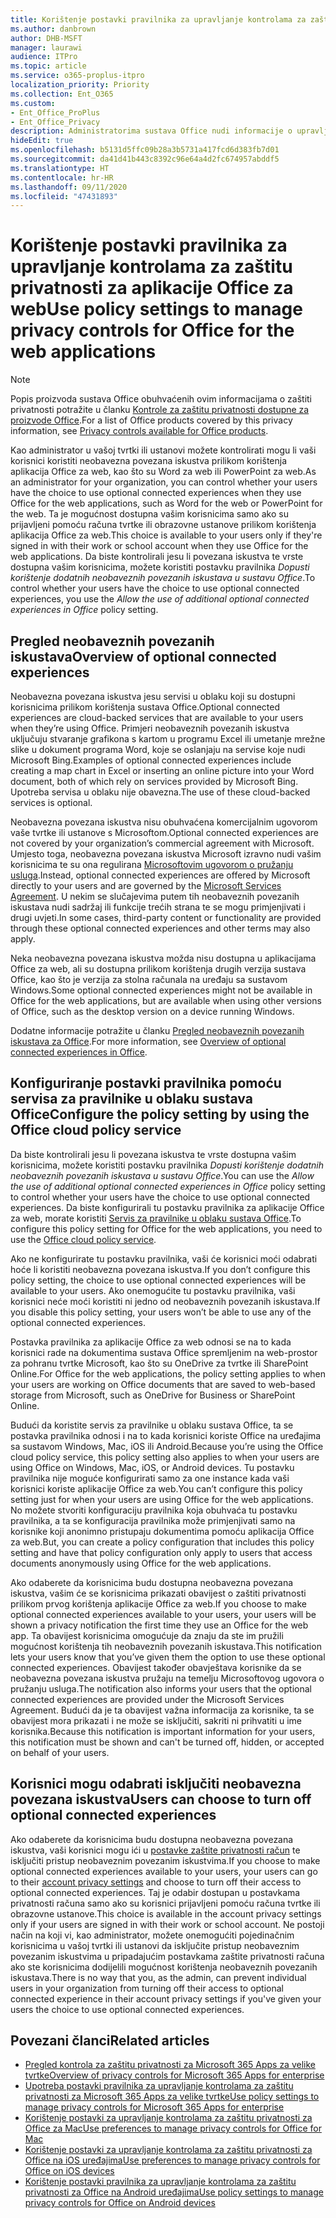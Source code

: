```yaml
---
title: Korištenje postavki pravilnika za upravljanje kontrolama za zaštitu privatnosti za aplikacije Office za web
ms.author: danbrown
author: DHB-MSFT
manager: laurawi
audience: ITPro
ms.topic: article
ms.service: o365-proplus-itpro
localization_priority: Priority
ms.collection: Ent_O365
ms.custom:
- Ent_Office_ProPlus
- Ent_Office_Privacy
description: Administratorima sustava Office nudi informacije o upravljanju postavkama zaštite privatnosti za aplikacije Office za web.
hideEdit: true
ms.openlocfilehash: b5131d5ffc09b28a3b5731a417fcd6d383fb7d01
ms.sourcegitcommit: da41d41b443c8392c96e64a4d2fc674957abddf5
ms.translationtype: HT
ms.contentlocale: hr-HR
ms.lasthandoff: 09/11/2020
ms.locfileid: "47431893"
---
```

# <a name="use-policy-settings-to-manage-privacy-controls-for-office-for-the-web-applications"></a><span data-ttu-id="754f1-103">Korištenje postavki pravilnika za upravljanje kontrolama za zaštitu privatnosti za aplikacije Office za web</span><span class="sxs-lookup"><span data-stu-id="754f1-103">Use policy settings to manage privacy controls for Office for the web applications</span></span>

> [!NOTE]
> <span data-ttu-id="754f1-104">Popis proizvoda sustava Office obuhvaćenih ovim informacijama o zaštiti privatnosti potražite u članku [Kontrole za zaštitu privatnosti dostupne za proizvode Office](products-versions-privacy-controls.md).</span><span class="sxs-lookup"><span data-stu-id="754f1-104">For a list of Office products covered by this privacy information, see [Privacy controls available for Office products](products-versions-privacy-controls.md).</span></span>

<span data-ttu-id="754f1-105">Kao administrator u vašoj tvrtki ili ustanovi možete kontrolirati mogu li vaši korisnici koristiti neobavezna povezana iskustva prilikom korištenja aplikacija Office za web, kao što su Word za web ili PowerPoint za web.</span><span class="sxs-lookup"><span data-stu-id="754f1-105">As an administrator for your organization, you can control whether your users have the choice to use optional connected experiences when they use Office for the web applications, such as Word for the web or PowerPoint for the web.</span></span> <span data-ttu-id="754f1-106">Ta je mogućnost dostupna vašim korisnicima samo ako su prijavljeni pomoću računa tvrtke ili obrazovne ustanove prilikom korištenja aplikacija Office za web.</span><span class="sxs-lookup"><span data-stu-id="754f1-106">This choice is available to your users only if they're signed in with their work or school account when they use Office for the web applications.</span></span> <span data-ttu-id="754f1-107">Da biste kontrolirali jesu li povezana iskustva te vrste dostupna vašim korisnicima, možete koristiti postavku pravilnika *Dopusti korištenje dodatnih neobaveznih povezanih iskustava u sustavu Office*.</span><span class="sxs-lookup"><span data-stu-id="754f1-107">To control whether your users have the choice to use optional connected experiences, you use the *Allow the use of additional optional connected experiences in Office* policy setting.</span></span>

## <a name="overview-of-optional-connected-experiences"></a><span data-ttu-id="754f1-108">Pregled neobaveznih povezanih iskustava</span><span class="sxs-lookup"><span data-stu-id="754f1-108">Overview of optional connected experiences</span></span>

<span data-ttu-id="754f1-109">Neobavezna povezana iskustva jesu servisi u oblaku koji su dostupni korisnicima prilikom korištenja sustava Office.</span><span class="sxs-lookup"><span data-stu-id="754f1-109">Optional connected experiences are cloud-backed services that are available to your users when they’re using Office.</span></span> <span data-ttu-id="754f1-110">Primjeri neobaveznih povezanih iskustva uključuju stvaranje grafikona s kartom u programu Excel ili umetanje mrežne slike u dokument programa Word, koje se oslanjaju na servise koje nudi Microsoft Bing.</span><span class="sxs-lookup"><span data-stu-id="754f1-110">Examples of optional connected experiences include creating a map chart in Excel or inserting an online picture into your Word document, both of which rely on services provided by Microsoft Bing.</span></span> <span data-ttu-id="754f1-111">Upotreba servisa u oblaku nije obavezna.</span><span class="sxs-lookup"><span data-stu-id="754f1-111">The use of these cloud-backed services is optional.</span></span> 

<span data-ttu-id="754f1-112">Neobavezna povezana iskustva nisu obuhvaćena komercijalnim ugovorom vaše tvrtke ili ustanove s Microsoftom.</span><span class="sxs-lookup"><span data-stu-id="754f1-112">Optional connected experiences are not covered by your organization’s commercial agreement with Microsoft.</span></span> <span data-ttu-id="754f1-113">Umjesto toga, neobavezna povezana iskustva Microsoft izravno nudi vašim korisnicima te su ona regulirana [Microsoftovim ugovorom o pružanju usluga](https://www.microsoft.com/servicesagreement).</span><span class="sxs-lookup"><span data-stu-id="754f1-113">Instead, optional connected experiences are offered by Microsoft directly to your users and are governed by the [Microsoft Services Agreement](https://www.microsoft.com/servicesagreement).</span></span> <span data-ttu-id="754f1-114">U nekim se slučajevima putem tih neobaveznih povezanih iskustava nudi sadržaj ili funkcije trećih strana te se mogu primjenjivati i drugi uvjeti.</span><span class="sxs-lookup"><span data-stu-id="754f1-114">In some cases, third-party content or functionality are provided through these optional connected experiences and other terms may also apply.</span></span>

<span data-ttu-id="754f1-115">Neka neobavezna povezana iskustva možda nisu dostupna u aplikacijama Office za web, ali su dostupna prilikom korištenja drugih verzija sustava Office, kao što je verzija za stolna računala na uređaju sa sustavom Windows.</span><span class="sxs-lookup"><span data-stu-id="754f1-115">Some optional connected experiences might not be available in Office for the web applications, but are available when using other versions of Office, such as the desktop version on a device running Windows.</span></span>

<span data-ttu-id="754f1-116">Dodatne informacije potražite u članku [Pregled neobaveznih povezanih iskustava za Office](optional-connected-experiences.md).</span><span class="sxs-lookup"><span data-stu-id="754f1-116">For more information, see [Overview of optional connected experiences in Office](optional-connected-experiences.md).</span></span>

## <a name="configure-the-policy-setting-by-using-the-office-cloud-policy-service"></a><span data-ttu-id="754f1-117">Konfiguriranje postavki pravilnika pomoću servisa za pravilnike u oblaku sustava Office</span><span class="sxs-lookup"><span data-stu-id="754f1-117">Configure the policy setting by using the Office cloud policy service</span></span>

<span data-ttu-id="754f1-118">Da biste kontrolirali jesu li povezana iskustva te vrste dostupna vašim korisnicima, možete koristiti postavku pravilnika *Dopusti korištenje dodatnih neobaveznih povezanih iskustava u sustavu Office*.</span><span class="sxs-lookup"><span data-stu-id="754f1-118">You can use the *Allow the use of additional optional connected experiences in Office* policy setting to control whether your users have the choice to use optional connected experiences.</span></span> <span data-ttu-id="754f1-119">Da biste konfigurirali tu postavku pravilnika za aplikacije Office za web, morate koristiti [Servis za pravilnike u oblaku sustava Office](../overview-office-cloud-policy-service.md).</span><span class="sxs-lookup"><span data-stu-id="754f1-119">To configure this policy setting for Office for the web applications, you need to use the [Office cloud policy service](../overview-office-cloud-policy-service.md).</span></span>  

<span data-ttu-id="754f1-120">Ako ne konfigurirate tu postavku pravilnika, vaši će korisnici moći odabrati hoće li koristiti neobavezna povezana iskustva.</span><span class="sxs-lookup"><span data-stu-id="754f1-120">If you don’t configure this policy setting, the choice to use optional connected experiences will be available to your users.</span></span> <span data-ttu-id="754f1-121">Ako onemogućite tu postavku pravilnika, vaši korisnici neće moći koristiti ni jedno od neobaveznih povezanih iskustava.</span><span class="sxs-lookup"><span data-stu-id="754f1-121">If you disable this policy setting, your users won’t be able to use any of the optional connected experiences.</span></span>

<span data-ttu-id="754f1-122">Postavka pravilnika za aplikacije Office za web odnosi se na to kada korisnici rade na dokumentima sustava Office spremljenim na web-prostor za pohranu tvrtke Microsoft, kao što su OneDrive za tvrtke ili SharePoint Online.</span><span class="sxs-lookup"><span data-stu-id="754f1-122">For Office for the web applications, the policy setting applies to when your users are working on Office documents that are saved to web-based storage from Microsoft, such as OneDrive for Business or SharePoint Online.</span></span>

<span data-ttu-id="754f1-123">Budući da koristite servis za pravilnike u oblaku sustava Office, ta se postavka pravilnika odnosi i na to kada korisnici koriste Office na uređajima sa sustavom Windows, Mac, iOS ili Android.</span><span class="sxs-lookup"><span data-stu-id="754f1-123">Because you’re using the Office cloud policy service, this policy setting also applies to when your users are using Office on Windows, Mac, iOS, or Android devices.</span></span> <span data-ttu-id="754f1-124">Tu postavku pravilnika nije moguće konfigurirati samo za one instance kada vaši korisnici koriste aplikacije Office za web.</span><span class="sxs-lookup"><span data-stu-id="754f1-124">You can’t configure this policy setting just for when your users are using Office for the web applications.</span></span> <span data-ttu-id="754f1-125">No možete stvoriti konfiguraciju pravilnika koja obuhvaća tu postavku pravilnika, a ta se konfiguracija pravilnika može primjenjivati samo na korisnike koji anonimno pristupaju dokumentima pomoću aplikacija Office za web.</span><span class="sxs-lookup"><span data-stu-id="754f1-125">But, you can create a policy configuration that includes this policy setting and have that policy configuration only apply to users that access documents anonymously using Office for the web applications.</span></span>

<span data-ttu-id="754f1-126">Ako odaberete da korisnicima budu dostupna neobavezna povezana iskustva, vašim će se korisnicima prikazati obavijest o zaštiti privatnosti prilikom prvog korištenja aplikacije Office za web.</span><span class="sxs-lookup"><span data-stu-id="754f1-126">If you choose to make optional connected experiences available to your users, your users will be shown a privacy notification the first time they use an Office for the web app.</span></span> <span data-ttu-id="754f1-127">Ta obavijest korisnicima omogućuje da znaju da ste im pružili mogućnost korištenja tih neobaveznih povezanih iskustava.</span><span class="sxs-lookup"><span data-stu-id="754f1-127">This notification lets your users know that you’ve given them the option to use these optional connected experiences.</span></span> <span data-ttu-id="754f1-128">Obavijest također obavještava korisnike da se neobavezna povezana iskustva pružaju na temelju Microsoftovog ugovora o pružanju usluga.</span><span class="sxs-lookup"><span data-stu-id="754f1-128">The notification also informs your users that the optional connected experiences are provided under the Microsoft Services Agreement.</span></span> <span data-ttu-id="754f1-129">Budući da je ta obavijest važna informacija za korisnike, ta se obavijest mora prikazati i ne može se isključiti, sakriti ni prihvatiti u ime korisnika.</span><span class="sxs-lookup"><span data-stu-id="754f1-129">Because this notification is important information for your users, this notification must be shown and can't be turned off, hidden, or accepted on behalf of your users.</span></span>

## <a name="users-can-choose-to-turn-off-optional-connected-experiences"></a><span data-ttu-id="754f1-130">Korisnici mogu odabrati isključiti neobavezna povezana iskustva</span><span class="sxs-lookup"><span data-stu-id="754f1-130">Users can choose to turn off optional connected experiences</span></span>

<span data-ttu-id="754f1-131">Ako odaberete da korisnicima budu dostupna neobavezna povezana iskustva, vaši korisnici mogu ići u [postavke zaštite privatnosti račun](https://support.microsoft.com/office/3e7bc183-bf52-4fd0-8e6b-78978f7f121b#ID0EAADAAA=Online) te isključiti pristup neobaveznim povezanim iskustvima.</span><span class="sxs-lookup"><span data-stu-id="754f1-131">If you choose to make optional connected experiences available to your users, your users can go to their [account privacy settings](https://support.microsoft.com/office/3e7bc183-bf52-4fd0-8e6b-78978f7f121b#ID0EAADAAA=Online) and choose to turn off their access to optional connected experiences.</span></span> <span data-ttu-id="754f1-132">Taj je odabir dostupan u postavkama privatnosti računa samo ako su korisnici prijavljeni pomoću računa tvrtke ili obrazovne ustanove.</span><span class="sxs-lookup"><span data-stu-id="754f1-132">This choice is available in the account privacy settings only if your users are signed in with their work or school account.</span></span> <span data-ttu-id="754f1-133">Ne postoji način na koji vi, kao administrator, možete onemogućiti pojedinačnim korisnicima u vašoj tvrtki ili ustanovi da isključite pristup neobaveznim povezanim iskustvima u pripadajućim postavkama zaštite privatnosti računa ako ste korisnicima dodijelili mogućnost korištenja neobaveznih povezanih iskustava.</span><span class="sxs-lookup"><span data-stu-id="754f1-133">There is no way that you, as the admin, can prevent individual users in your organization from turning off their access to optional connected experience in their account privacy settings if you've given your users the choice to use optional connected experiences.</span></span>

## <a name="related-articles"></a><span data-ttu-id="754f1-134">Povezani članci</span><span class="sxs-lookup"><span data-stu-id="754f1-134">Related articles</span></span>

- [<span data-ttu-id="754f1-135">Pregled kontrola za zaštitu privatnosti za Microsoft 365 Apps za velike tvrtke</span><span class="sxs-lookup"><span data-stu-id="754f1-135">Overview of privacy controls for Microsoft 365 Apps for enterprise</span></span>](overview-privacy-controls.md)
- [<span data-ttu-id="754f1-136">Upotreba postavki pravilnika za upravljanje kontrolama za zaštitu privatnosti za Microsoft 365 Apps za velike tvrtke</span><span class="sxs-lookup"><span data-stu-id="754f1-136">Use policy settings to manage privacy controls for Microsoft 365 Apps for enterprise</span></span>](manage-privacy-controls.md)
- [<span data-ttu-id="754f1-137">Korištenje postavki za upravljanje kontrolama za zaštitu privatnosti za Office za Mac</span><span class="sxs-lookup"><span data-stu-id="754f1-137">Use preferences to manage privacy controls for Office for Mac</span></span>](mac-privacy-preferences.md)
- [<span data-ttu-id="754f1-138">Korištenje postavki za upravljanje kontrolama za zaštitu privatnosti za Office na iOS uređajima</span><span class="sxs-lookup"><span data-stu-id="754f1-138">Use preferences to manage privacy controls for Office on iOS devices</span></span>](ios-privacy-preferences.md)
- [<span data-ttu-id="754f1-139">Korištenje postavki pravilnika za upravljanje kontrolama za zaštitu privatnosti za Office na Android uređajima</span><span class="sxs-lookup"><span data-stu-id="754f1-139">Use policy settings to manage privacy controls for Office on Android devices</span></span>](android-privacy-controls.md)